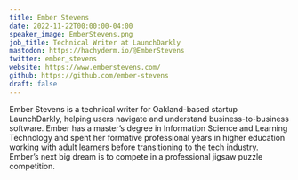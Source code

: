```yaml
---
title: Ember Stevens
date: 2022-11-22T00:00:00-04:00
speaker_image: EmberStevens.png
job_title: Technical Writer at LaunchDarkly
mastodon: https://hachyderm.io/@EmberStevens
twitter: ember_stevens
website: https://www.emberstevens.com/
github: https://github.com/ember-stevens
draft: false
---
```


Ember Stevens is a technical writer for Oakland-based startup LaunchDarkly, helping users navigate and understand business-to-business software. Ember has a master’s degree in Information Science and Learning Technology and spent her formative professional years in higher education working with adult learners before transitioning to the tech industry. Ember’s next big dream is to compete in a professional jigsaw puzzle competition.
